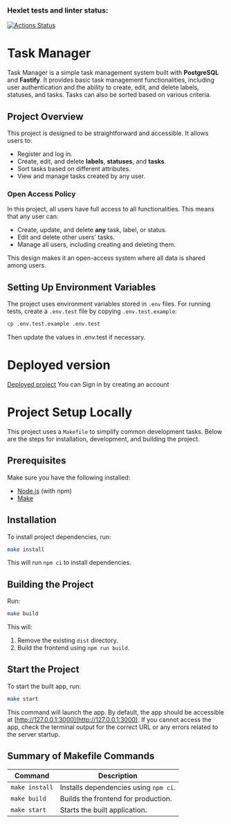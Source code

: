 ### Hexlet tests and linter status:

[![Actions Status](https://github.com/Zyabridos/backend-project-6/actions/workflows/hexlet-check.yml/badge.svg)](https://github.com/Zyabridos/backend-project-6/actions)

# Task Manager

Task Manager is a simple task management system built with **PostgreSQL** and **Fastify**. It provides basic task management functionalities, including user authentication and the ability to create, edit, and delete labels, statuses, and tasks. Tasks can also be sorted based on various criteria.

## Project Overview

This project is designed to be straightforward and accessible. It allows users to:

- Register and log in.
- Create, edit, and delete **labels**, **statuses**, and **tasks**.
- Sort tasks based on different attributes.
- View and manage tasks created by any user.

### Open Access Policy

In this project, all users have full access to all functionalities. This means that any user can:

- Create, update, and delete **any** task, label, or status.
- Edit and delete other users' tasks.
- Manage all users, including creating and deleting them.

This design makes it an open-access system where all data is shared among users.

## Setting Up Environment Variables

The project uses environment variables stored in `.env` files.
For running tests, create a `.env.test` file by copying `.env.test.example`:

```bash
cp .env.test.example .env.test
```

Then update the values in .env.test if necessary.

# Deployed version

[Deployed project](https://taskmanager-tnpn.onrender.com/)
You can Sign in by creating an account

# Project Setup Locally

This project uses a `Makefile` to simplify common development tasks. Below are the steps for installation, development, and building the project.

## Prerequisites

Make sure you have the following installed:

- [Node.js](https://nodejs.org/) (with npm)
- [Make](https://www.gnu.org/software/make/)

## Installation

To install project dependencies, run:

```bash
make install
```

This will run `npm ci` to install dependencies.

## Building the Project

Run:

```bash
make build
```

This will:

1. Remove the existing `dist` directory.
2. Build the frontend using `npm run build`.

## Start the Project

To start the built app, run:

```bash
make start
```

This command will launch the app. By default, the app should be accessible at [http://127.0.0.1:3000](http://127.0.0.1:3000). If you cannot access the app, check the terminal output for the correct URL or any errors related to the server startup.

## Summary of Makefile Commands

| Command        | Description                           |
| -------------- | ------------------------------------- |
| `make install` | Installs dependencies using `npm ci`. |
| `make build`   | Builds the frontend for production.   |
| `make start`   | Starts the built application.         |
